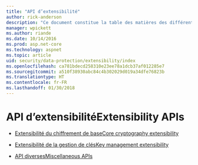 ```yaml
---
title: "API d’extensibilité"
author: rick-anderson
description: "Ce document constitue la table des matières des différentes rubriques relatives à l’extensibilité de la protection des données ASP.NET Core."
manager: wpickett
ms.author: riande
ms.date: 10/14/2016
ms.prod: asp.net-core
ms.technology: aspnet
ms.topic: article
uid: security/data-protection/extensibility/index
ms.openlocfilehash: ca781bdecd258310e23ee78a1dcb37af012285e7
ms.sourcegitcommit: a510f38930abc84c4b302029d019a34dfe76823b
ms.translationtype: HT
ms.contentlocale: fr-FR
ms.lasthandoff: 01/30/2018
---
```

# <a name="extensibility-apis"></a><span data-ttu-id="f0883-103">API d’extensibilité</span><span class="sxs-lookup"><span data-stu-id="f0883-103">Extensibility APIs</span></span>

* [<span data-ttu-id="f0883-104">Extensibilité du chiffrement de base</span><span class="sxs-lookup"><span data-stu-id="f0883-104">Core cryptography extensibility</span></span>](core-crypto.md)

* [<span data-ttu-id="f0883-105">Extensibilité de la gestion de clés</span><span class="sxs-lookup"><span data-stu-id="f0883-105">Key management extensibility</span></span>](key-management.md)

* [<span data-ttu-id="f0883-106">API diverses</span><span class="sxs-lookup"><span data-stu-id="f0883-106">Miscellaneous APIs</span></span>](misc-apis.md)
